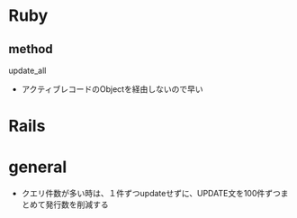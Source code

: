 # Ruby

## method
update_all
- アクティブレコードのObjectを経由しないので早い


# Rails


# general
- クエリ件数が多い時は、１件ずつupdateせずに、UPDATE文を100件ずつまとめて発行数を削減する
